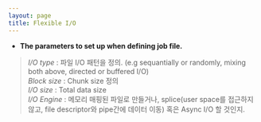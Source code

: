 ```yaml
---
layout: page
title: Flexible I/O
---
```

- **The parameters to set up when defining job file.**

> *I/O type* : 파일 I/O 패턴을 정의. (e.g sequantially or randomly, mixing both above, directed or buffered I/O)  
> *Block size* : Chunk size 정의  
> *I/O size* : Total data size  
> *I/O Engine* : 메모리 매핑된 파일로 만들거나, splice(user space를 접근하지않고, file descriptor와 pipe간에 데이터 이동) 혹은 Async I/O 할 것인지.
